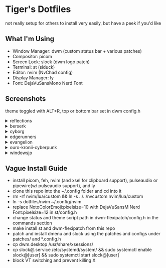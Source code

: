 # Tiger's Dotfiles
not really setup for others to install very easily, but have a peek if you'd like

## What I'm Using
- Window Manager: dwm (custom status bar + various patches)
- Compositor: picom
- Screen Lock: slock (dwm logo patch)
- Terminal: st (siduck)
- Editor: nvim (NvChad config)
- Display Manager: ly
- Font: DejaVuSansMono Nerd Font

## Screenshots
theme toggled with ALT+R, top or bottom bar set in dwm config.h
<details>
    <summary>reflections</summary>
    <img src="https://i.tigr.dev/lm005j0m.png">
</details>
<details>
  <summary>berserk</summary>
  <img src="https://i.tigr.dev/lelkaeni.png">
  <img src="https://i.tigr.dev/lelkaauq.png">
</details>
<details>
  <summary>cyborg</summary>
  <img src="https://i.tigr.dev/lekw3iuk.png">
  <img src="https://i.tigr.dev/lekw3b0y.png">
</details>
<details>
  <summary>edgerunners</summary>
  <img src="https://i.tigr.dev/leknbszq.png">
  <img src="https://i.tigr.dev/leknb497.png">
</details>
<details>
  <summary>evangelion</summary>
  <img src="https://i.tigr.dev/lekn4vye.png">
  <img src="https://i.tigr.dev/lekn6cv2.png">
</details>
<details>
  <summary>ouro-kronii-cyberpunk</summary>
  <img src="https://i.tigr.dev/leknelyg.png">
  <img src="https://i.tigr.dev/leknfeqd.png">
</details>
<details>
  <summary>windowsjp</summary>
  <img src="https://i.tigr.dev/lelkb0r7.png">
  <img src="https://i.tigr.dev/lelkbu8s.png">
</details>

## Vague Install Guide
- install picom, feh, nvim (and xsel for clipboard support), pulseaudio or pipewire(w/ pulseaudio support), and ly
- clone this repo into the ~/.config folder and cd into it
- rm -rf nvim/lua/custom && ln -s ../../nvcustom nvim/lua/custom
- ln -s dotfiles/nvim ~/.config/nvim
- replace NotoColorEmoji:pixelsize=10 with DejaVuSansM Nerd Font:pixelsize=12 in st/config.h
- change status and theme script path in dwm-flexipatch/config.h in the commands section
- make install st and dwm-flexipatch from this repo
- patch and install dmenu and slock using the patches and configs under patches/ and *.config.h 
- cp dwm.desktop /usr/share/xsessions/
- cp slock@.service /etc/systemd/system/ && sudo systemctl enable slock@[user] && sudo systemctl start slock@[user]
- block VT switching and prevent killing X
